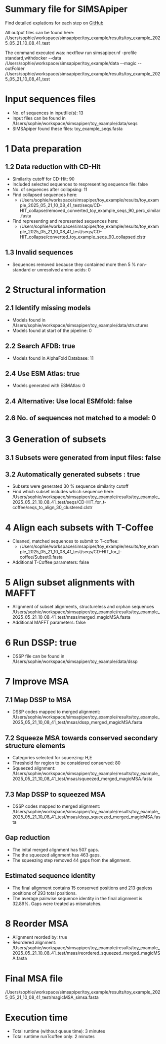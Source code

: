 # Summary file for SIMSApiper 
Find detailed explations for each step on [GitHub](https://github.com/Bio2Byte/simsapiper) 

All output files can be found here:  /Users/sophie/workspace/simsapiper/toy_example/results/toy_example_2025_05_21_10_08_41_test

The command executed was:  nextflow run simsapiper.nf -profile standard,withdocker --data /Users/sophie/workspace/simsapiper/toy_example/data --magic --outFolder /Users/sophie/workspace/simsapiper/toy_example/results/toy_example_2025_05_21_10_08_41_test
# Input sequences files 
* No. of sequences in inputfile(s):  13
* Input files can be found in  /Users/sophie/workspace/simsapiper/toy_example/data/seqs
* SIMSApiper found these files:  toy_example_seqs.fasta
# 1 Data preparation
## 1.2 Data reduction with CD-Hit
* Similarity cutoff for CD-Hit:  90
* Included selected sequences to respresenting sequence file:  false
* No. of sequences after collapsing:  11
* Find collapsed sequences here: 
    * /Users/sophie/workspace/simsapiper/toy_example/results/toy_example_2025_05_21_10_08_41_test/seqs/CD-HIT_collapse/removed_converted_toy_example_seqs_90_perc_similar.fasta
* Find representing and represented sequences here: 
    * /Users/sophie/workspace/simsapiper/toy_example/results/toy_example_2025_05_21_10_08_41_test/seqs/CD-HIT_collapse/converted_toy_example_seqs_90_collapsed.clstr
## 1.3 Invalid sequences 
* Sequences removed because they contained more then 5 % non-standard or unresolved amino acids:  0
# 2 Structural information
## 2.1 Identify missing models
* Models found in /Users/sophie/workspace/simsapiper/toy_example/data/structures
* Models found at start of the pipeline:  0
## 2.2 Search AFDB:  true
* Models found in AlphaFold Database:  11
## 2.4 Use ESM Atlas:  true
* Models generated with ESMAtlas:  0
## 2.4 Alternative: Use local ESMfold:  false
## 2.6 No. of sequences not matched to a model:  0
# 3 Generation of subsets
## 3.1 Subsets were generated from input files: false
## 3.2 Automatically generated subsets : true 
* Subsets were generated 30 % sequence similarity cutoff
* Find which subset includes which sequence here:  /Users/sophie/workspace/simsapiper/toy_example/results/toy_example_2025_05_21_10_08_41_test/seqs/CD-HIT_for_t-coffee/seqs_to_align_30_clustered.clstr
# 4 Align each subsets with T-Coffee
* Cleaned, matched sequences to submit to T-coffee: 
    *  /Users/sophie/workspace/simsapiper/toy_example/results/toy_example_2025_05_21_10_08_41_test/seqs/CD-HIT_for_t-coffee/Subset0.fasta
* Additional T-Coffee parameters:  false
# 5 Align subset alignments with MAFFT
* Alignment of subset alignments, structureless and orphan sequences  /Users/sophie/workspace/simsapiper/toy_example/results/toy_example_2025_05_21_10_08_41_test/msas/merged_magicMSA.fasta
* Additional MAFFT parameters:  false
# 6 Run DSSP: true
* DSSP file can be found in /Users/sophie/workspace/simsapiper/toy_example/data/dssp
# 7 Improve MSA 
## 7.1 Map DSSP to MSA
* DSSP codes mapped to merged alignment: /Users/sophie/workspace/simsapiper/toy_example/results/toy_example_2025_05_21_10_08_41_test/msas/dssp_merged_magicMSA.fasta
## 7.2 Squeeze MSA towards conserved secondary structure elements
* Categories selected for squeezing:  H,E
* Threshold for region to be considered conserved:  80
* Squeezed alignment:  /Users/sophie/workspace/simsapiper/toy_example/results/toy_example_2025_05_21_10_08_41_test/msas/squeezed_merged_magicMSA.fasta
## 7.3 Map DSSP to squeezed MSA
* DSSP codes mapped to merged alignment: /Users/sophie/workspace/simsapiper/toy_example/results/toy_example_2025_05_21_10_08_41_test/msas/dssp_squeezed_merged_magicMSA.fasta
## Gap reduction
* The inital merged alignment has  507  gaps.
* The the squeezed alignment has  463  gaps.
* The squeezing step removed  44  gaps from the alignment.
## Estimated sequence identity
* The final alignment contains 15 conserved positions and 213 gapless positions of 293 total positions.
* The average pairwise sequence identity in the final alignment is 32.89%. Gaps were treated as mismatches.
# 8 Reorder MSA 
* Alignment reorded by:  true
* Reordered alignment:  /Users/sophie/workspace/simsapiper/toy_example/results/toy_example_2025_05_21_10_08_41_test/msas/reordered_squeezed_merged_magicMSA.fasta
# Final MSA file
/Users/sophie/workspace/simsapiper/toy_example/results/toy_example_2025_05_21_10_08_41_test/magicMSA_simsa.fasta

# Execution time
* Total runtime (without queue time): 3 minutes
* Total runtime runTcoffee only: 2 minutes
